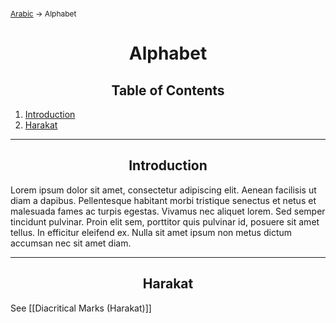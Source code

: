 <span style="font-size:12px;">[Arabic](01_Arabic.md) -> Alphabet</span>
<h1 style="text-align:center">Alphabet</h1>

<h2 style="text-align:center">Table of Contents</h2>

1. [Introduction](#)
2. [Harakat](#)

<hr>

<h2 style="text-align:center">Introduction<a name="introduction"></a></h2>

Lorem ipsum dolor sit amet, consectetur adipiscing elit. Aenean facilisis ut diam a dapibus. Pellentesque habitant morbi tristique senectus et netus et malesuada fames ac turpis egestas. Vivamus nec aliquet lorem. Sed semper tincidunt pulvinar. Proin elit sem, porttitor quis pulvinar id, posuere sit amet tellus. In efficitur eleifend ex. Nulla sit amet ipsum non metus dictum accumsan nec sit amet diam.

<hr>

<h2 style="text-align:center">Harakat<a name="harakat"></a></h2>

See [[Diacritical Marks (Harakat)]]